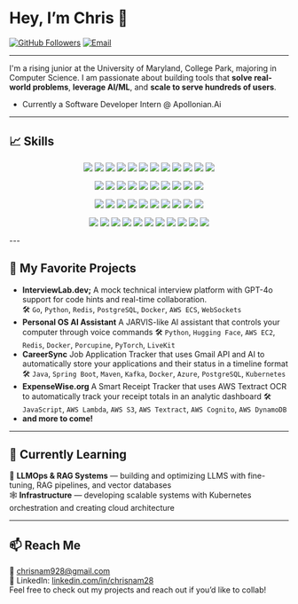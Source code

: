 # Hey, I’m Chris 👋

[![GitHub Followers](https://img.shields.io/github/followers/cnam2653?label=Follow&style=social)](https://github.com/cnam2653)
[![Email](https://img.shields.io/badge/Email-chrisnam928@gmail.com-blue)](mailto:chrisnam928@gmail.com)

---

I'm a rising junior at the University of Maryland, College Park, majoring in Computer Science. I am passionate about building tools that **solve real-world problems**, **leverage AI/ML**, and **scale to serve hundreds of users**. 

- Currently a Software Developer Intern @ Apollonian.Ai
---

## 📈 Skills
<p align="center">
<a href="#"><img src="https://img.shields.io/badge/Java-%23ED8B00.svg?&style=for-the-badge&logo=openjdk&logoColor=white" /></a>
<a href="#"><img src="https://img.shields.io/badge/Python-3776AB?style=for-the-badge&logo=python&logoColor=white" /></a>
<a href="#"><img src="https://img.shields.io/badge/C-00599C?style=for-the-badge&logo=c&logoColor=white" /></a>
<a href="#"><img src="https://img.shields.io/badge/C++-%2300599C.svg?&style=for-the-badge&logo=c%2B%2B&logoColor=white" /></a>
<a href="#"><img src="https://img.shields.io/badge/HTML-%23E34F26.svg?&style=for-the-badge&logo=html5&logoColor=white" /></a>
<a href="#"><img src="https://img.shields.io/badge/CSS-239120?&style=for-the-badge&logo=css3&logoColor=white" /></a>
<a href="#"><img src="https://img.shields.io/badge/OCaml-EC6813?style=for-the-badge&logo=ocaml&logoColor=white" /></a>
<a href="#"><img src="https://img.shields.io/badge/Rust-%23000000.svg?&style=for-the-badge&logo=rust&logoColor=white" /></a>
<a href="#"><img src="https://img.shields.io/badge/Go-00ADD8?style=for-the-badge&logo=go&logoColor=white" /></a>
<a href="#"><img src="https://img.shields.io/badge/SQL-336791?style=for-the-badge&logo=postgresql&logoColor=white" /></a>
<a href="#"><img src="https://img.shields.io/badge/TypeScript-3178C6?style=for-the-badge&logo=typescript&logoColor=white" /></a>
<a href="#"><img src="https://img.shields.io/badge/JavaScript-F7DF1E?style=for-the-badge&logo=javascript&logoColor=black" /></a>
</p>
<p align="center">
<a href="#"><img src="https://img.shields.io/badge/react%20-%2300D9FF.svg?&style=for-the-badge&logo=react&logoColor=white" /></a>
<a href="#"><img src="https://img.shields.io/badge/Next-black?style=for-the-badge&logo=next.js&logoColor=white" /></a>
<a href="#"><img src="https://img.shields.io/badge/Flask-000000?style=for-the-badge&logo=flask&logoColor=white" /></a>
<a href="#"><img src="https://img.shields.io/badge/Spring_Boot-6DB33F?style=for-the-badge&logo=spring-boot&logoColor=white" /></a>
<a href="#"><img src="https://img.shields.io/badge/tailwind-css%20-%231572B6.svg?&style=for-the-badge&logo=tailwind-css&logoColor=white" /></a>
<a href="#"><img src="https://img.shields.io/badge/Express.js-000000?style=for-the-badge&logo=express&logoColor=white" /></a>
<a href="#"><img src="https://img.shields.io/badge/FastAPI-009688?style=for-the-badge&logo=fastapi&logoColor=white" /></a>
<a href="#"><img src="https://img.shields.io/badge/BeautifulSoup-3776AB?style=for-the-badge&logo=python&logoColor=white" /></a>
<a href="#"><img src="https://img.shields.io/badge/PyTorch-EE4C2C?style=for-the-badge&logo=pytorch&logoColor=white" /></a>
<a href="#"><img src="https://img.shields.io/badge/TensorFlow-FF6F00?style=for-the-badge&logo=tensorflow&logoColor=white" /></a>
</p>
<p align="center">
<a href="#"><img src="https://img.shields.io/badge/AWS-%23FF9900.svg?&style=for-the-badge&logo=amazon-aws&logoColor=white" /></a>
<a href="#"><img src="https://img.shields.io/badge/Firebase-039BE5?style=for-the-badge&logo=firebase&logoColor=white" /></a>
<a href="#"><img src="https://img.shields.io/badge/MongoD-4285F4?style=for-the-badge&logo=google-cloud&logoColor=white" /></a>
<a href="#"><img src="https://img.shields.io/badge/PostgreSQL-316192?style=for-the-badge&logo=postgresql&logoColor=white" /></a>
<a href="#"><img src="https://img.shields.io/badge/MySQL-005C84?style=for-the-badge&logo=mysql&logoColor=white" /></a>
<a href="#"><img src="https://img.shields.io/badge/MongoDB-4EA94B?style=for-the-badge&logo=mongodb&logoColor=white" /></a>
<a href="#"><img src="https://img.shields.io/badge/Redis-DC382D?style=for-the-badge&logo=redis&logoColor=white" /></a>
<a href="#"><img src="https://img.shields.io/badge/DynamoDB-4053D6?style=for-the-badge&logo=amazon-dynamodb&logoColor=white" /></a>
<a href="#"><img src="https://img.shields.io/badge/Firestore-FFCA28?style=for-the-badge&logo=firebase&logoColor=black" /></a>
<a href="#"><img src="https://img.shields.io/badge/Azure-0078D4?style=for-the-badge&logo=microsoft-azure&logoColor=white" /></a>
</p>
<p align="center">
<a href="#"><img src="https://img.shields.io/badge/Git-F05032?style=for-the-badge&logo=git&logoColor=white" /></a>
<a href="#"><img src="https://img.shields.io/badge/GitHub-100000?style=for-the-badge&logo=github&logoColor=white" /></a>
<a href="#"><img src="https://img.shields.io/badge/Linux-FCC624?style=for-the-badge&logo=linux&logoColor=black" /></a>
<a href="#"><img src="https://img.shields.io/badge/Terraform-844FBA?style=for-the-badge&logo=terraform&logoColor=white" /></a>
<a href="#"><img src="https://img.shields.io/badge/Docker-2496ED?style=for-the-badge&logo=docker&logoColor=white" /></a>
<a href="#"><img src="https://img.shields.io/badge/Maven-C71A36?style=for-the-badge&logo=apache-maven&logoColor=white" /></a>
<a href="#"><img src="https://img.shields.io/badge/WebSockets-010101?style=for-the-badge&logo=socket.io&logoColor=white" /></a>
<a href="#"><img src="https://img.shields.io/badge/Kubernetes-326CE5?style=for-the-badge&logo=kubernetes&logoColor=white" /></a>
<a href="#"><img src="https://img.shields.io/badge/Jira-0052CC?style=for-the-badge&logo=jira&logoColor=white" /></a>
<a href="#"><img src="https://img.shields.io/badge/Apache%20Kafka-231F20?style=for-the-badge&logo=apache-kafka&logoColor=white" /></a>
<a href="#"><img src="https://img.shields.io/badge/Node.js-339933?style=for-the-badge&logo=node.js&logoColor=white" /></a>
</p>
---

## 🔭 My Favorite Projects

- **InterviewLab.dev;** 
  A mock technical interview platform with GPT-4o support for code hints and real-time collaboration.  
  🛠️ `Go`, `Python`, `Redis`, `PostgreSQL`, `Docker`, `AWS ECS`, `WebSockets` 
- **Personal OS AI Assistant**
  A JARVIS-like AI assistant that controls your computer through voice commands
  🛠️ `Python`, `Hugging Face`, `AWS EC2`, `Redis`, `Docker`, `Porcupine`, `PyTorch`, `LiveKit`  
- **CareerSync** 
  Job Application Tracker that uses Gmail API and AI to automatically store your applications and their status in a timeline format
  🛠️ `Java`, `Spring Boot`, `Maven`, `Kafka`, `Docker`, `Azure`, `PostgreSQL`, `Kubernetes`  
- **ExpenseWise.org**
  A Smart Receipt Tracker that uses AWS Textract OCR to automatically track your receipt totals in an analytic dashboard
  🛠️ `JavaScript`, `AWS Lambda`, `AWS S3`, `AWS Textract`, `AWS Cognito`, `AWS DynamoDB`
- **and more to come!**
---

## 🌱 Currently Learning

🧠 **LLMOps & RAG Systems** — building and optimizing LLMS with fine-tuning, RAG pipelines, and vector databases   
🕸️ **Infrastructure** — developing scalable systems with Kubernetes orchestration and creating cloud architecture         
                                                                     
---

## 📫 Reach Me

📧 chrisnam928@gmail.com  
💼 LinkedIn: [linkedin.com/in/chrisnam28](https://www.linkedin.com/in/chrisnam28/)   
Feel free to check out my projects and reach out if you’d like to collab!
